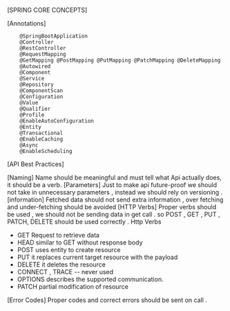 [SPRING CORE CONCEPTS]


[Annotations]

        @SpringBootApplication
        @Controller
        @RestController
        @RequestMapping
        @GetMapping @PostMapping @PutMapping @PatchMapping @DeleteMapping
        @Autowired
        @Component
        @Service
        @Repository
        @ComponentScan
        @Configuration
        @Value
        @Qualifier
        @Profile
        @EnableAutoConfiguration
        @Entity
        @Transactional
        @EnableCaching
        @Async
        @EnableScheduling


[API Best Practices]

[Naming]
Name should be meaningful and must tell what Api actually does, it should be a verb.
[Parameters]
Just to make api future-proof we should not take in unnecessary parameters , instead
we should rely  on versioning . 
[information]
Fetched data should not send extra information , over fetching and under-fetching should be avoided 
[HTTP Verbs]
Proper verbs should be used , we should not be sending data in get call . 
so POST , GET , PUT , PATCH, DELETE should be used correctly . 
Http Verbs 
- GET Request to retrieve data 
- HEAD similar to GET without response body 
- POST uses entity to create resource 
- PUT it replaces current target resource with the payload 
- DELETE it deletes the resource 
- CONNECT , TRACE  -- never used 
- OPTIONS describes the supported communication. 
- PATCH partial modification of resource 

[Error Codes]
Proper codes and correct errors should be sent on call . 
